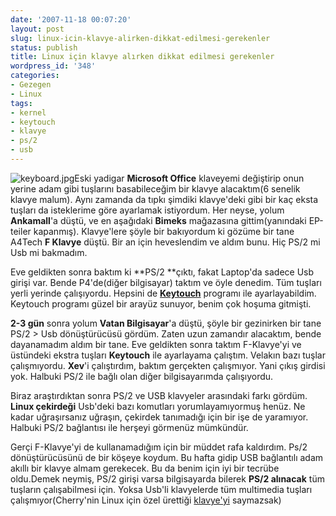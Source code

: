 ```yaml
---
date: '2007-11-18 00:07:20'
layout: post
slug: linux-icin-klavye-alirken-dikkat-edilmesi-gerekenler
status: publish
title: Linux için klavye alırken dikkat edilmesi gerekenler
wordpress_id: '348'
categories:
- Gezegen
- Linux
tags:
- kernel
- keytouch
- klavye
- ps/2
- usb
---
```


![keyboard.jpg](http://blog.arsln.org/image/keyboard.jpg)Eski yadigar **Microsoft Office** klaveyemi değiştirip onun yerine adam gibi tuşlarını basabileceğim bir klavye alacaktım(6 senelik klavye malum). Aynı zamanda da tıpkı şimdiki klavye'deki gibi bir kaç eksta tuşları da isteklerime göre ayarlamak istiyordum. Her neyse, yolum **Ankamall**'a düştü, ve en aşağıdaki **Bimeks** mağazasına gittim(yanındaki EP-teiler kapanmış). Klavye'lere şöyle bir bakıyordum ki gözüme bir tane A4Tech **F Klavye** düştü. Bir an için heveslendim ve aldım bunu. Hiç PS/2 mi Usb mi bakmadım. 

Eve geldikten sonra baktım ki **PS/2 **çıktı, fakat Laptop'da sadece Usb girişi var. Bende P4'de(diğer bilgisayar) taktım ve öyle denedim. Tüm tuşları yerli yerinde çalışıyordu. Hepsini de **[Keytouch](http://keytouch.sourceforge.net/)** programı ile ayarlayabildim. Keytouch programı güzel bir arayüz sunuyor, benim çok hoşuma gitmişti. 

**2-3 gün** sonra yolum **Vatan Bilgisayar**'a düştü, şöyle bir gezinirken bir tane PS/2 > Usb dönüştürücüsü gördüm. Zaten uzun zamandır alacaktım, bende dayanamadım aldım bir tane. Eve geldikten sonra taktım F-Klavye'yi ve üstündeki ekstra tuşları **Keytouch** ile ayarlayama çalıştım. Velakın bazı tuşlar çalışmıyordu. **Xev**'i çalıştırdım, baktım gerçekten çalışmıyor. Yani çıkış girdisi yok. Halbuki PS/2 ile bağlı olan diğer bilgisayarımda çalışıyordu. 

Biraz araştırdıktan sonra PS/2 ve USB klavyeler arasındaki farkı gördüm. **Linux çekirdeği** Usb'deki bazı komutları yorumlayamıyormuş henüz. Ne kadar uğraşırsanız uğraşın, çekirdek tanımadığı için bir işe de yaramıyor. Halbuki PS/2 bağlantısı ile herşeyi görmenüz mümkündür. 

Gerçi F-Klavye'yi de kullanamadığım için bir müddet rafa kaldırdım. Ps/2 dönüştürücüsünü de bir köşeye koydum. Bu hafta gidip USB bağlantılı adam akıllı bir klavye almam gerekecek. Bu da benim için iyi bir tecrübe oldu.Demek neymiş, PS/2 girişi varsa bilgisayarda bilerek **PS/2 alınacak** tüm tuşların çalışabilmesi için. Yoksa Usb'li klavyelerde tüm multimedia tuşları çalışmıyor(Cherry'nin Linux için özel ürettiği [klavye'yi](http://news.zdnet.co.uk/software/0,1000000121,39164303,00.htm) saymazsak)
